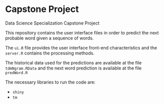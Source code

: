 # Capstone Project 
Data Science Specialization Capstone Project

This repository contains the user interface files in order to predict the next probable word given a sequence of words.

The ```ui.R``` file provides the user interface front-end characteristics and the ```server.R``` contains the processing methods.

The historical data used for the predictions are available at the file ```tdmNgram.RData``` and the next word prediction is available at the file ```predWord.R```

The necessary libraries to run the code are:
- ```shiny```
- ```tm```


